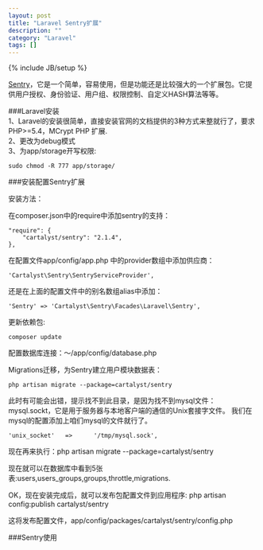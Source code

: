 ```yaml
---
layout: post
title: "Laravel Sentry扩展"
description: ""
category: "Laravel"
tags: []
---
```

{% include JB/setup %}

[Sentry](https://cartalyst.com/manual/sentry)，它是一个简单，容易使用，但是功能还是比较强大的一个扩展包。它提供用户授权、身份验证、用户组、权限控制、自定义HASH算法等等。 
<!--more-->

###Laravel安装    
1、Laravel的安装很简单，直接安装官网的文档提供的3种方式来整就行了，要求PHP>=5.4，MCrypt PHP 扩展.  
2、更改为debug模式  
3、为app/storage开写权限: 

	sudo chmod -R 777 app/storage/  

###安装配置Sentry扩展    

安装方法：

在composer.json中的require中添加sentry的支持： 

	"require": {
        "cartalyst/sentry": "2.1.4",
    },

在配置文件app/config/app.php 中的provider数组中添加供应商：

	'Cartalyst\Sentry\SentryServiceProvider',

还是在上面的配置文件中的别名数组alias中添加：

	'Sentry' => 'Cartalyst\Sentry\Facades\Laravel\Sentry',

更新依赖包:

	composer update

配置数据库连接：～/app/config/database.php

Migrations迁移，为Sentry建立用户模块数据表：

	php artisan migrate --package=cartalyst/sentry

此时有可能会出错，提示找不到此目录，是因为找不到mysql文件：mysql.sockt，它是用于服务器与本地客户端的通信的Unix套接字文件。
我们在mysql的配置添加上咱们mysql的文件就行了。
	
	'unix_socket'   =>      '/tmp/mysql.sock',

现在再来执行：php artisan migrate --package=cartalyst/sentry  

现在就可以在数据库中看到5张表:users,users_groups,groups,throttle,migrations.

OK，现在安装完成后，就可以发布包配置文件到应用程序:
	php artisan config:publish cartalyst/sentry

这将发布配置文件，app/config/packages/cartalyst/sentry/config.php


###Sentry使用






